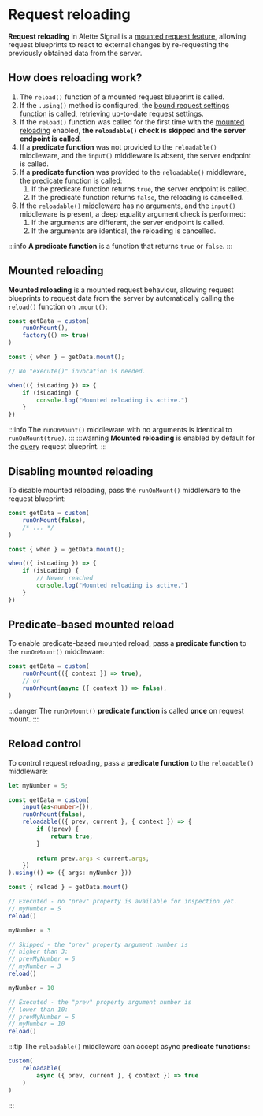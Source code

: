 # Request reloading
**Request reloading** in Alette Signal is a [mounted request feature](../getting-started/request-modes.md#request-reloading),
allowing request blueprints to react to external changes by re-requesting the previously obtained data
from the server.

## How does reloading work?
1. The `reload()` function of a mounted request blueprint is called.
2. If the `.using()` method is configured, the
[bound request settings function](../getting-started/configuring-requests.md#request-setting-binding)
is called, retrieving up-to-date request settings.
3. If the `reload()` function was called for the first time with the [mounted reloading](#mounted-reloading) enabled,
**the `reloadable()` check is skipped and the server endpoint is called**.
4. If a **predicate function** was not provided to the `reloadable()` middleware,
and the `input()` middleware is absent, the server endpoint is called.
5. If a **predicate function** was provided to the `reloadable()` middleware, 
the predicate function is called:
   1. If the predicate function returns `true`, the server endpoint is called.
   2. If the predicate function returns `false`, the reloading is cancelled.
6. If the `reloadable()` middleware has no arguments, and the `input()` middleware
is present, a deep equality argument check is performed:
   1. If the arguments are different, the server endpoint is called.
   2. If the arguments are identical, the reloading is cancelled.

:::info
**A predicate function** is a function that returns `true` or `false`.
:::

## Mounted reloading
**Mounted reloading** is a mounted request behaviour, allowing 
request blueprints to request data from the server by automatically calling the `reload()` function 
on `.mount()`:
```ts
const getData = custom(
    runOnMount(),
	factory(() => true)
)

const { when } = getData.mount();

// No "execute()" invocation is needed.

when(({ isLoading }) => {
    if (isLoading) {
        console.log("Mounted reloading is active.")
	}
})
```
:::info
The `runOnMount()` middleware with no arguments is identical to `runOnMount(true)`.
:::
:::warning
**Mounted reloading** is enabled by default for the [query](../request-behaviour/query.md) request blueprint.
:::

## Disabling mounted reloading
To disable mounted reloading, pass the `runOnMount()` middleware 
to the request blueprint:
```ts
const getData = custom(
    runOnMount(false),
	/* ... */
)

const { when } = getData.mount();

when(({ isLoading }) => {
    if (isLoading) {
        // Never reached
        console.log("Mounted reloading is active.")
	}
})
```

## Predicate-based mounted reload
To enable predicate-based mounted reload,
pass a **predicate function** to the `runOnMount()` middleware:
```ts
const getData = custom(
    runOnMount(({ context }) => true),
    // or
    runOnMount(async ({ context }) => false),
)
```
:::danger
The `runOnMount()` **predicate function** is called **once** on request mount.
:::

## Reload control
To control request reloading, pass a **predicate function** to the `reloadable()` middleware:
```ts
let myNumber = 5;

const getData = custom(
    input(as<number>()),
    runOnMount(false),
    reloadable(({ prev, current }, { context }) => {
        if (!prev) {
            return true;
		}
        
        return prev.args < current.args;
	})
).using(() => ({ args: myNumber }))

const { reload } = getData.mount()

// Executed - no "prev" property is available for inspection yet.
// myNumber = 5
reload()

myNumber = 3

// Skipped - the "prev" property argument number is 
// higher than 3:
// prevMyNumber = 5
// myNumber = 3
reload()

myNumber = 10

// Executed - the "prev" property argument number is 
// lower than 10:
// prevMyNumber = 5
// myNumber = 10
reload()
```

:::tip
The `reloadable()` middleware can accept async **predicate functions**:
```ts
custom(
    reloadable(
        async ({ prev, current }, { context }) => true
    )
)
```
:::